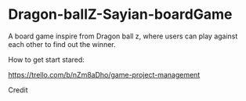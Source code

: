 # Dragon-ballZ-Sayian-boardGame
A board game inspire from Dragon ball z, where users can play against each other to find out the winner. 

How to get start stared:

https://trello.com/b/nZm8aDho/game-project-management

Credit
